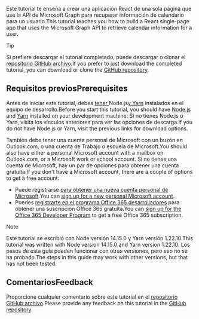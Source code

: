 <!-- markdownlint-disable MD002 MD041 -->

<span data-ttu-id="b4356-101">Este tutorial te enseña a crear una aplicación React de una sola página que use la API de Microsoft Graph para recuperar información de calendario para un usuario.</span><span class="sxs-lookup"><span data-stu-id="b4356-101">This tutorial teaches you how to build a React single-page app that uses the Microsoft Graph API to retrieve calendar information for a user.</span></span>

> [!TIP]
> <span data-ttu-id="b4356-102">Si prefiere descargar el tutorial completado, puede descargar o clonar el [repositorio GitHub archivo](https://github.com/microsoftgraph/msgraph-training-reactspa).</span><span class="sxs-lookup"><span data-stu-id="b4356-102">If you prefer to just download the completed tutorial, you can download or clone the [GitHub repository](https://github.com/microsoftgraph/msgraph-training-reactspa).</span></span>

## <a name="prerequisites"></a><span data-ttu-id="b4356-103">Requisitos previos</span><span class="sxs-lookup"><span data-stu-id="b4356-103">Prerequisites</span></span>

<span data-ttu-id="b4356-104">Antes de iniciar este tutorial, debes [ tener ](https://nodejs.org)Node.js[y Yarn](https://classic.yarnpkg.com/) instalados en el equipo de desarrollo.</span><span class="sxs-lookup"><span data-stu-id="b4356-104">Before you start this tutorial, you should have [Node.js](https://nodejs.org) and [Yarn](https://classic.yarnpkg.com/) installed on your development machine.</span></span> <span data-ttu-id="b4356-105">Si no tienes Node.js o Yarn, visita los vínculos anteriores para ver las opciones de descarga.</span><span class="sxs-lookup"><span data-stu-id="b4356-105">If you do not have Node.js or Yarn, visit the previous links for download options.</span></span>

<span data-ttu-id="b4356-106">También debe tener una cuenta personal de Microsoft con un buzón en Outlook.com, o una cuenta de Trabajo o escuela de Microsoft.</span><span class="sxs-lookup"><span data-stu-id="b4356-106">You should also have either a personal Microsoft account with a mailbox on Outlook.com, or a Microsoft work or school account.</span></span> <span data-ttu-id="b4356-107">Si no tienes una cuenta de Microsoft, hay un par de opciones para obtener una cuenta gratuita:</span><span class="sxs-lookup"><span data-stu-id="b4356-107">If you don't have a Microsoft account, there are a couple of options to get a free account:</span></span>

- <span data-ttu-id="b4356-108">Puede registrarse [para obtener una nueva cuenta personal de Microsoft](https://signup.live.com/signup?wa=wsignin1.0&rpsnv=12&ct=1454618383&rver=6.4.6456.0&wp=MBI_SSL_SHARED&wreply=https://mail.live.com/default.aspx&id=64855&cbcxt=mai&bk=1454618383&uiflavor=web&uaid=b213a65b4fdc484382b6622b3ecaa547&mkt=E-US&lc=1033&lic=1).</span><span class="sxs-lookup"><span data-stu-id="b4356-108">You can [sign up for a new personal Microsoft account](https://signup.live.com/signup?wa=wsignin1.0&rpsnv=12&ct=1454618383&rver=6.4.6456.0&wp=MBI_SSL_SHARED&wreply=https://mail.live.com/default.aspx&id=64855&cbcxt=mai&bk=1454618383&uiflavor=web&uaid=b213a65b4fdc484382b6622b3ecaa547&mkt=E-US&lc=1033&lic=1).</span></span>
- <span data-ttu-id="b4356-109">Puedes [registrarte en el programa Office 365 desarrolladores](https://developer.microsoft.com/office/dev-program) para obtener una suscripción Office 365 gratuita.</span><span class="sxs-lookup"><span data-stu-id="b4356-109">You can [sign up for the Office 365 Developer Program](https://developer.microsoft.com/office/dev-program) to get a free Office 365 subscription.</span></span>

> [!NOTE]
> <span data-ttu-id="b4356-110">Este tutorial se escribió con Node versión 14.15.0 y Yarn versión 1.22.10.</span><span class="sxs-lookup"><span data-stu-id="b4356-110">This tutorial was written with Node version 14.15.0 and Yarn version 1.22.10.</span></span> <span data-ttu-id="b4356-111">Los pasos de esta guía pueden funcionar con otras versiones, pero eso no se ha probado.</span><span class="sxs-lookup"><span data-stu-id="b4356-111">The steps in this guide may work with other versions, but that has not been tested.</span></span>

## <a name="feedback"></a><span data-ttu-id="b4356-112">Comentarios</span><span class="sxs-lookup"><span data-stu-id="b4356-112">Feedback</span></span>

<span data-ttu-id="b4356-113">Proporcione cualquier comentario sobre este tutorial en el [repositorio GitHub archivo](https://github.com/microsoftgraph/msgraph-training-reactspa).</span><span class="sxs-lookup"><span data-stu-id="b4356-113">Please provide any feedback on this tutorial in the [GitHub repository](https://github.com/microsoftgraph/msgraph-training-reactspa).</span></span>

